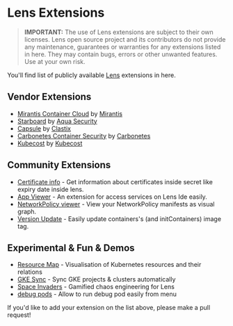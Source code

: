 # Lens Extensions

> **IMPORTANT:** The use of Lens extensions are subject to their own licenses. Lens open source project and its contributors do not provide any maintenance, guarantees or warranties for any extensions listed in here. They may contain bugs, errors or other unwanted features. Use at your own risk.

You'll find list of publicly available [Lens](https://k8slens.dev) extensions in here.

## Vendor Extensions

- [Mirantis Container Cloud](https://github.com/Mirantis/lens-extension-cc/) by [Mirantis](https://mirantis.com)
- [Starboard](https://github.com/aquasecurity/starboard-lens-extension) by [Aqua Security](https://www.aquasec.com/)
- [Capsule](https://github.com/clastix/capsule-lens-extension) by [Clastix](https://clastix.io/)
- [Carbonetes Container Security](https://github.com/carbonetes/carbonetes-lens-extension) by [Carbonetes](https://carbonetes.com/)
- [Kubecost](https://github.com/kubecost/kubecost-lens-extension) by [Kubecost](https://kubecost.com)

## Community Extensions

- [Certificate info](https://github.com/jkroepke/lens-extension-certificate-info) - Get information about certificates inside secret like expiry date inside lens.
- [App Viewer](https://github.com/kocyigitkim/lens-app-viewer) - An extension for access services on Lens Ide easily.
- [NetworkPolicy viewer](https://github.com/artturik/lens-extension-network-policy-viewer) - View your NetworkPolicy manifests as visual graph.
- [Version Update](https://github.com/ottimis/lens-version-update) - Easily update containers's (and initContainers) image tag.

## Experimental & Fun & Demos

- [Resource Map](https://github.com/nevalla/lens-resource-map-extension) - Visualisation of Kubernetes resources and their relations
- [GKE Sync](https://github.com/jakolehm/lens-extension-gke-sync) - Sync GKE projects & clusters automatically
- [Space Invaders](https://github.com/chenhunghan/lens-ext-invaders) - Gamified chaos engineering for Lens
- [debug pods](https://github.com/pashevskii/debug-pods-lens-extension) - Allow to run debug pod easily from menu


If you'd like to add your extension on the list above, please make a pull request!
